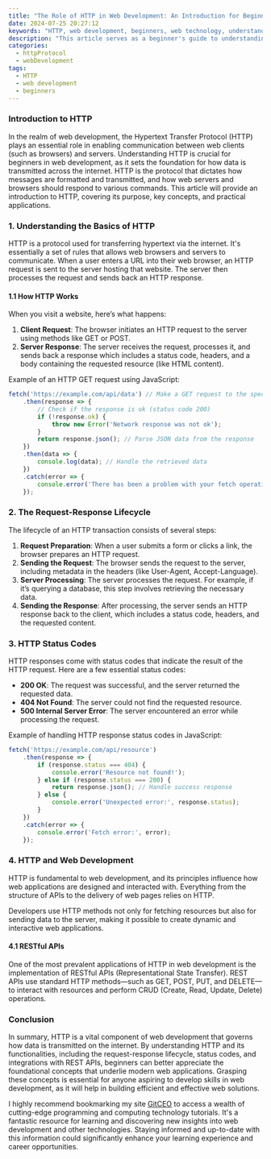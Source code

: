 ```yaml
---
title: "The Role of HTTP in Web Development: An Introduction for Beginners"
date: 2024-07-25 20:27:12
keywords: "HTTP, web development, beginners, web technology, understanding HTTP"
description: "This article serves as a beginner's guide to understanding the role of HTTP in web development. The Hypertext Transfer Protocol (HTTP) is a foundational technology that enables communication between web clients and servers. This article will explain the basic concepts of HTTP, the request-response lifecycle, status codes, and how it integrates with other web technologies. Understanding HTTP is crucial for aspiring web developers as it underpins everything from basic web pages to complex applications. We will also go into practical examples and code snippets to illustrate these concepts clearly."
categories:
  - httpProtocol
  - webDevelopment
tags:
  - HTTP
  - web development
  - beginners
---
```


### Introduction to HTTP

In the realm of web development, the Hypertext Transfer Protocol (HTTP) plays an essential role in enabling communication between web clients (such as browsers) and servers. Understanding HTTP is crucial for beginners in web development, as it sets the foundation for how data is transmitted across the internet. HTTP is the protocol that dictates how messages are formatted and transmitted, and how web servers and browsers should respond to various commands. This article will provide an introduction to HTTP, covering its purpose, key concepts, and practical applications.

<!-- more -->

### 1. Understanding the Basics of HTTP

HTTP is a protocol used for transferring hypertext via the internet. It's essentially a set of rules that allows web browsers and servers to communicate. When a user enters a URL into their web browser, an HTTP request is sent to the server hosting that website. The server then processes the request and sends back an HTTP response. 

#### 1.1 How HTTP Works

When you visit a website, here’s what happens:

1. **Client Request**: The browser initiates an HTTP request to the server using methods like GET or POST. 
2. **Server Response**: The server receives the request, processes it, and sends back a response which includes a status code, headers, and a body containing the requested resource (like HTML content).

Example of an HTTP GET request using JavaScript:
```javascript
fetch('https://example.com/api/data') // Make a GET request to the specified URL
    .then(response => {
        // Check if the response is ok (status code 200)
        if (!response.ok) {
            throw new Error('Network response was not ok');
        }
        return response.json(); // Parse JSON data from the response
    })
    .then(data => {
        console.log(data); // Handle the retrieved data
    })
    .catch(error => {
        console.error('There has been a problem with your fetch operation:', error);
    });
```

### 2. The Request-Response Lifecycle

The lifecycle of an HTTP transaction consists of several steps:

1. **Request Preparation**: When a user submits a form or clicks a link, the browser prepares an HTTP request.
2. **Sending the Request**: The browser sends the request to the server, including metadata in the headers (like User-Agent, Accept-Language).
3. **Server Processing**: The server processes the request. For example, if it’s querying a database, this step involves retrieving the necessary data.
4. **Sending the Response**: After processing, the server sends an HTTP response back to the client, which includes a status code, headers, and the requested content.

### 3. HTTP Status Codes

HTTP responses come with status codes that indicate the result of the HTTP request. Here are a few essential status codes:

- **200 OK**: The request was successful, and the server returned the requested data.
- **404 Not Found**: The server could not find the requested resource.
- **500 Internal Server Error**: The server encountered an error while processing the request.

Example of handling HTTP response status codes in JavaScript:
```javascript
fetch('https://example.com/api/resource')
    .then(response => {
        if (response.status === 404) {
            console.error('Resource not found!');
        } else if (response.status === 200) {
            return response.json(); // Handle success response
        } else {
            console.error('Unexpected error:', response.status);
        }
    })
    .catch(error => {
        console.error('Fetch error:', error);
    });
```

### 4. HTTP and Web Development

HTTP is fundamental to web development, and its principles influence how web applications are designed and interacted with. Everything from the structure of APIs to the delivery of web pages relies on HTTP. 

Developers use HTTP methods not only for fetching resources but also for sending data to the server, making it possible to create dynamic and interactive web applications. 

#### 4.1 RESTful APIs

One of the most prevalent applications of HTTP in web development is the implementation of RESTful APIs (Representational State Transfer). REST APIs use standard HTTP methods—such as GET, POST, PUT, and DELETE—to interact with resources and perform CRUD (Create, Read, Update, Delete) operations.

### Conclusion

In summary, HTTP is a vital component of web development that governs how data is transmitted on the internet. By understanding HTTP and its functionalities, including the request-response lifecycle, status codes, and integrations with REST APIs, beginners can better appreciate the foundational concepts that underlie modern web applications. Grasping these concepts is essential for anyone aspiring to develop skills in web development, as it will help in building efficient and effective web solutions.

I highly recommend bookmarking my site [GitCEO](https://gitceo.com) to access a wealth of cutting-edge programming and computing technology tutorials. It's a fantastic resource for learning and discovering new insights into web development and other technologies. Staying informed and up-to-date with this information could significantly enhance your learning experience and career opportunities.